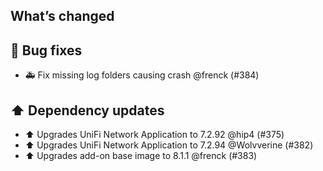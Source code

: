 ## What’s changed

## 🐛 Bug fixes

- 🚑 Fix missing log folders causing crash @frenck (#384)

## ⬆️ Dependency updates

- ⬆️ Upgrades UniFi Network Application to 7.2.92 @hip4 (#375)
- ⬆️ Upgrades UniFi Network Application to 7.2.94 @Wolvverine (#382)
- ⬆️ Upgrades add-on base image to 8.1.1 @frenck (#383)
